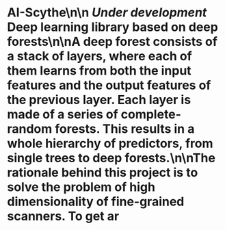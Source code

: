 # AI-Scythe\n\n<i> Under development </i> Deep learning library based on deep forests\n\nA deep forest consists of a stack of layers, where each of them learns from both the input features and the output features of the previous layer. Each layer is made of a series of complete-random forests. This results in a whole hierarchy of predictors, from single trees to deep forests.\n\nThe rationale behind this project is to solve the problem of high dimensionality of fine-grained scanners. To get ar